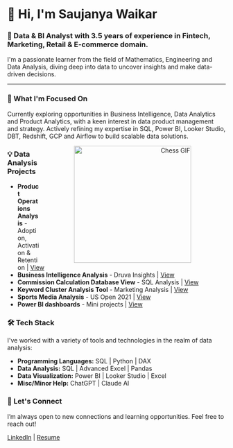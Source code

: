 # 👋 Hi, I'm Saujanya Waikar
### 🚀 Data & BI Analyst with 3.5 years of experience in Fintech, Marketing, Retail & E-commerce domain.


I'm a passionate learner from the field of Mathematics, Engineering and Data Analysis, diving deep into data to uncover insights and make data-driven decisions.

---

### 🌱 What I'm Focused On

Currently exploring opportunities in Business Intelligence, Data Analytics and Product Analytics, with a keen interest in data product management and strategy. Actively refining my expertise in SQL, Power BI, Looker Studio, DBT, Redshift, GCP and Airflow to build scalable data solutions.

<div align="right">
  <img align="right" width="270" hspace="80" src="https://github.com/Saujanya5/Prometheus-1/blob/master/l17K4voh.gif" alt="Chess GIF">
</div>

### 💡 Data Analysis Projects

- **Product Operations Analysis** - Adoption, Activation & Retention | [View](https://github.com/Saujanya5/Product-Operations-Analysis)
- **Business Intelligence Analysis** - Druva Insights | [View](https://github.com/Saujanya5/Druva-Business-Intelligence-Analysis)
- **Commission Calculation Database View** - SQL Analysis | [View](https://github.com/Saujanya5/Commission-Calculation-Database-View)
- **Keyword Cluster Analysis Tool** - Marketing Analysis | [View](https://github.com/Saujanya5/Keyword-Cluster-Analysis-Tool)
- **Sports Media Analysis** - US Open 2021 | [View](https://github.com/Saujanya5/Sports-Media-Analysis---US-Open-2021)
- **Power BI dashboards** - Mini projects | [View](https://github.com/Saujanya5/Power-BI-projects)

### 🛠 Tech Stack

I've worked with a variety of tools and technologies in the realm of data analysis:

- **Programming Languages:** SQL | Python | DAX
- **Data Analysis:**  SQL | Advanced Excel | Pandas
- **Data Visualization:** Power BI | Looker Studio | Excel
- **Misc/Minor Help:** ChatGPT | Claude AI

### 🤝 Let's Connect

I’m always open to new connections and learning opportunities. Feel free to reach out!

[LinkedIn](https://www.linkedin.com/in/saujanya-waikar/) | [Resume](https://drive.google.com/file/d/1mIVH9X5TDrbpvC5v-0VDzPA0yfEOlySz/view?usp=drive_link)
